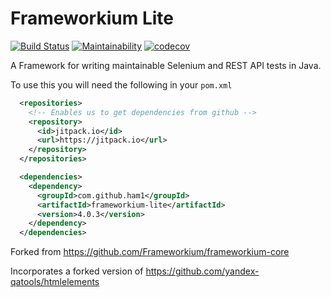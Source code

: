 # Frameworkium Lite

[![Build Status](https://travis-ci.com/ham1/frameworkium-lite.svg?branch=master)](https://travis-ci.com/ham1/frameworkium-lite)
[![Maintainability](https://api.codeclimate.com/v1/badges/98704f9112c6877f7910/maintainability)](https://codeclimate.com/github/ham1/frameworkium-lite/maintainability)
[![codecov](https://codecov.io/gh/ham1/frameworkium-lite/branch/master/graph/badge.svg?token=07Bjy2ePfw)](https://codecov.io/gh/ham1/frameworkium-lite)

A Framework for writing maintainable Selenium and REST API tests in Java.

To use this you will need the following in your `pom.xml`

```xml
  <repositories>
    <!-- Enables us to get dependencies from github -->
    <repository>
      <id>jitpack.io</id>
      <url>https://jitpack.io</url>
    </repository>
  </repositories>

  <dependencies>
    <dependency>
      <groupId>com.github.ham1</groupId>
      <artifactId>frameworkium-lite</artifactId>
      <version>4.0.3</version>
    </dependency>
  </dependencies>
```

Forked from https://github.com/Frameworkium/frameworkium-core

Incorporates a forked version of https://github.com/yandex-qatools/htmlelements
